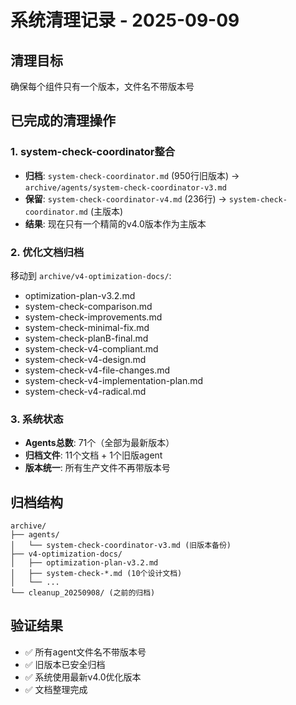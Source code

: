 # 系统清理记录 - 2025-09-09

## 清理目标
确保每个组件只有一个版本，文件名不带版本号

## 已完成的清理操作

### 1. system-check-coordinator整合
- **归档**: `system-check-coordinator.md` (950行旧版本) → `archive/agents/system-check-coordinator-v3.md`
- **保留**: `system-check-coordinator-v4.md` (236行) → `system-check-coordinator.md` (主版本)
- **结果**: 现在只有一个精简的v4.0版本作为主版本

### 2. 优化文档归档
移动到 `archive/v4-optimization-docs/`:
- optimization-plan-v3.2.md
- system-check-comparison.md
- system-check-improvements.md
- system-check-minimal-fix.md
- system-check-planB-final.md
- system-check-v4-compliant.md
- system-check-v4-design.md
- system-check-v4-file-changes.md
- system-check-v4-implementation-plan.md
- system-check-v4-radical.md

### 3. 系统状态
- **Agents总数**: 71个（全部为最新版本）
- **归档文件**: 11个文档 + 1个旧版agent
- **版本统一**: 所有生产文件不再带版本号

## 归档结构
```
archive/
├── agents/
│   └── system-check-coordinator-v3.md (旧版本备份)
├── v4-optimization-docs/
│   ├── optimization-plan-v3.2.md
│   ├── system-check-*.md (10个设计文档)
│   └── ...
└── cleanup_20250908/ (之前的归档)
```

## 验证结果
- ✅ 所有agent文件名不带版本号
- ✅ 旧版本已安全归档
- ✅ 系统使用最新v4.0优化版本
- ✅ 文档整理完成